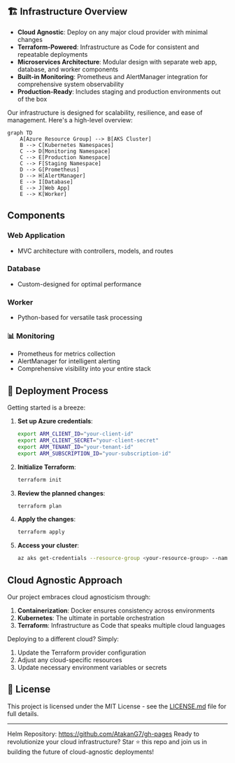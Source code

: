 ## 🏗 Infrastructure Overview

- **Cloud Agnostic**: Deploy on any major cloud provider with minimal changes
- **Terraform-Powered**: Infrastructure as Code for consistent and repeatable deployments
- **Microservices Architecture**: Modular design with separate web app, database, and worker components
- **Built-in Monitoring**: Prometheus and AlertManager integration for comprehensive system observability
- **Production-Ready**: Includes staging and production environments out of the box

Our infrastructure is designed for scalability, resilience, and ease of management. Here's a high-level overview:

```mermaid
graph TD
    A[Azure Resource Group] --> B[AKS Cluster]
    B --> C[Kubernetes Namespaces]
    C --> D[Monitoring Namespace]
    C --> E[Production Namespace]
    C --> F[Staging Namespace]
    D --> G[Prometheus]
    D --> H[AlertManager]
    E --> I[Database]
    E --> J[Web App]
    E --> K[Worker]
```

## Components

### Web Application
- MVC architecture with controllers, models, and routes

### Database
- Custom-designed for optimal performance

### Worker
- Python-based for versatile task processing

### 📊 Monitoring
- Prometheus for metrics collection
- AlertManager for intelligent alerting
- Comprehensive visibility into your entire stack

## 🚀 Deployment Process

Getting started is a breeze:

1. **Set up Azure credentials**:
   ```sh
   export ARM_CLIENT_ID="your-client-id"
   export ARM_CLIENT_SECRET="your-client-secret"
   export ARM_TENANT_ID="your-tenant-id"
   export ARM_SUBSCRIPTION_ID="your-subscription-id"
   ```

2. **Initialize Terraform**:
   ```sh
   terraform init
   ```

3. **Review the planned changes**:
   ```sh
   terraform plan
   ```

4. **Apply the changes**:
   ```sh
   terraform apply
   ```

5. **Access your cluster**:
   ```sh
   az aks get-credentials --resource-group <your-resource-group> --name <your-cluster-name>
   ```

## Cloud Agnostic Approach

Our project embraces cloud agnosticism through:

1. **Containerization**: Docker ensures consistency across environments
2. **Kubernetes**: The ultimate in portable orchestration
3. **Terraform**: Infrastructure as Code that speaks multiple cloud languages

Deploying to a different cloud? Simply:
1. Update the Terraform provider configuration
2. Adjust any cloud-specific resources
3. Update necessary environment variables or secrets

## 📄 License

This project is licensed under the MIT License - see the [LICENSE.md](LICENSE.md) file for full details.

---
Helm Repository: https://github.com/AtakanG7/gh-pages
Ready to revolutionize your cloud infrastructure? Star ⭐ this repo and join us in building the future of cloud-agnostic deployments!
